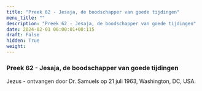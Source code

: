 ```yaml
---
title: "Preek 62 - Jesaja, de boodschapper van goede tijdingen"
menu_title: ""
description: "Preek 62 - Jesaja, de boodschapper van goede tijdingen"
date: 2024-02-01 06:00:01+00:115
draft: False
hidden: True
weight:
---
```

### Preek 62 - Jesaja, de boodschapper van goede tijdingen

Jezus - ontvangen door Dr. Samuels op 21 juli 1963, Washington, DC, USA.
